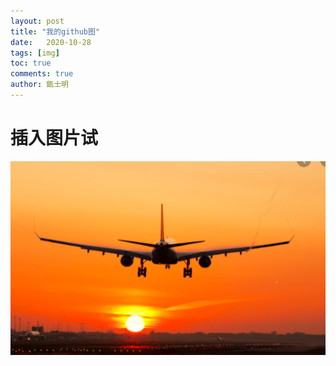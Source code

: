 ```yaml
---
layout: post
title: "我的github图"
date:   2020-10-28
tags: [img]
toc: true
comments: true
author: 甑士明
---
```


# 插入图片试
![图gh](https://github.com/alagith2018/alagith2018.github.io/raw/main/images/avatar.png)


